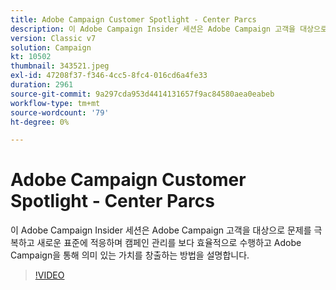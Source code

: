 ```yaml
---
title: Adobe Campaign Customer Spotlight - Center Parcs
description: 이 Adobe Campaign Insider 세션은 Adobe Campaign 고객을 대상으로 문제를 극복하고 새로운 표준에 적응하는 방법을 공유합니다. (설명은 60~160자 사이여야 함)
version: Classic v7
solution: Campaign
kt: 10502
thumbnail: 343521.jpeg
exl-id: 47208f37-f346-4cc5-8fc4-016cd6a4fe33
duration: 2961
source-git-commit: 9a297cda953d4414131657f9ac84580aea0eabeb
workflow-type: tm+mt
source-wordcount: '79'
ht-degree: 0%

---
```


# Adobe Campaign Customer Spotlight - Center Parcs

이 Adobe Campaign Insider 세션은 Adobe Campaign 고객을 대상으로 문제를 극복하고 새로운 표준에 적응하며 캠페인 관리를 보다 효율적으로 수행하고 Adobe Campaign을 통해 의미 있는 가치를 창출하는 방법을 설명합니다.

>[!VIDEO](https://video.tv.adobe.com/v/343521/?quality=12&learn=on)
